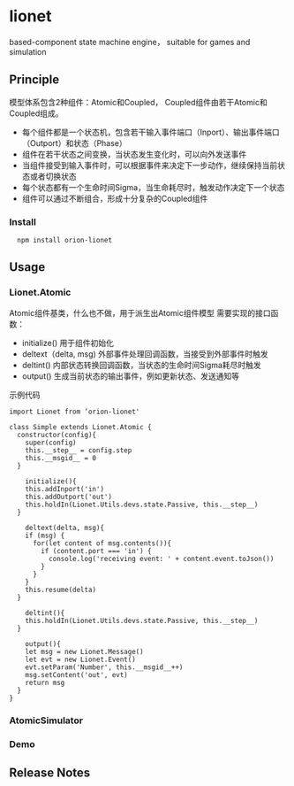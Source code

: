 # lionet
based-component state machine engine， suitable for games and simulation

## Principle

模型体系包含2种组件：Atomic和Coupled， Coupled组件由若干Atomic和Coupled组成。
+ 每个组件都是一个状态机，包含若干输入事件端口（Inport）、输出事件端口（Outport）和状态（Phase）
+ 组件在若干状态之间变换，当状态发生变化时，可以向外发送事件
+ 当组件接受到输入事件时，可以根据事件来决定下一步动作，继续保持当前状态或者切换状态
+ 每个状态都有一个生命时间Sigma，当生命耗尽时，触发动作决定下一个状态
+ 组件可以通过不断组合，形成十分复杂的Coupled组件

### Install

```
  npm install orion-lionet
```

## Usage



### Lionet.Atomic
Atomic组件基类，什么也不做，用于派生出Atomic组件模型
需要实现的接口函数：
+ initialize()
  用于组件初始化
+ deltext（delta, msg)
  外部事件处理回调函数，当接受到外部事件时触发
+ deltint()
  内部状态转换回调函数，当状态的生命时间Sigma耗尽时触发
+ output()
  生成当前状态的输出事件，例如更新状态、发送通知等

示例代码
```
import Lionet from ‘orion-lionet'

class Simple extends Lionet.Atomic {
  constructor(config){
    super(config)
    this.__step__ = config.step
    this.__msgid__ = 0
  }

	initialize(){
    this.addInport('in')
    this.addOutport('out')
    this.holdIn(Lionet.Utils.devs.state.Passive, this.__step__)
  }

	deltext(delta, msg){
    if (msg) {
      for(let content of msg.contents()){
        if (content.port === 'in') {
          console.log('receiving event: ' + content.event.toJson())
        }
      }
    }
    this.resume(delta)
  }

	deltint(){
    this.holdIn(Lionet.Utils.devs.state.Passive, this.__step__)
  }

	output(){
    let msg = new Lionet.Message()
    let evt = new Lionet.Event()
    evt.setParam('Number', this.__msgid__++)
    msg.setContent('out', evt)
    return msg
  }
}
```

### AtomicSimulator


### Demo



## Release Notes